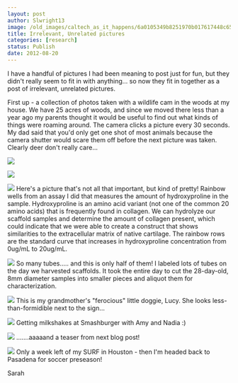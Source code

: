 ```yaml
---
layout: post
author: Slwright13
image: /old_images/caltech_as_it_happens/6a0105349b8251970b017617448c65970c.jpg
title: Irrelevant, Unrelated pictures
categories: [research]
status: Publish
date: 2012-08-20
---
```



I have a handful of pictures I had been meaning to post just for fun, but they didn't really seem to fit in with anything... so now they fit in together as a post of irrelevant, unrelated pictures.

First up - a collection of photos taken with a wildlife cam in the woods at my house. We have 25 acres of woods, and since we moved there less than a year ago my parents thought it would be useful to find out what kinds of things were roaming around. The camera clicks a picture every 30 seconds. My dad said that you'd only get one shot of most animals because the camera shutter would scare them off before the next picture was taken.  Clearly deer don't really care...


![](/old_images/caltech_as_it_happens/6a0105349b8251970b017617448cf6970c.jpg)


![](/old_images/caltech_as_it_happens/6a0105349b8251970b0177442b1ccf970d.jpg)


![](/old_images/caltech_as_it_happens/6a0105349b8251970b017617448dab970c.jpg)
Here's a picture that's not all that important, but kind of pretty! Rainbow wells from an assay I did that measures the amount of hydroxyproline in the sample. Hydroxyproline is an amino acid variant (not one of the common 20 amino acids) that is frequently found in collagen. We can hydrolyze our scaffold samples and determine the amount of collagen present, which could indicate that we were able to create a construct that shows similarities to the extracellular matrix of native cartilage. The rainbow rows are the standard curve that increases in hydroxyproline concentration from 0ug/mL to 20ug/mL.


![](/old_images/caltech_as_it_happens/6a0105349b8251970b0167695027fb970b.jpg)
So many tubes..... and this is only half of them! I labeled lots of tubes on the day we harvested scaffolds. It took the entire day to cut the 28-day-old, 8mm diameter samples into smaller pieces and aliquot them for characterization.


![](/old_images/caltech_as_it_happens/6a0105349b8251970b017617448fb7970c.jpg)
This is my grandmother's "ferocious" little doggie, Lucy. She looks less-than-formidible next to the sign...


![](/old_images/caltech_as_it_happens/6a0105349b8251970b017617449009970c.jpg)
Getting milkshakes at Smashburger with Amy and Nadia :)

![](/old_images/caltech_as_it_happens/6a0105349b8251970b0176174494a1970c.jpg)
.......aaaaand a teaser from next blog post!

![](/old_images/caltech_as_it_happens/6a0105349b8251970b016769502610970b.jpg)
Only a week left of my SURF in Houston - then I'm headed back to Pasadena for soccer preseason!

Sarah

